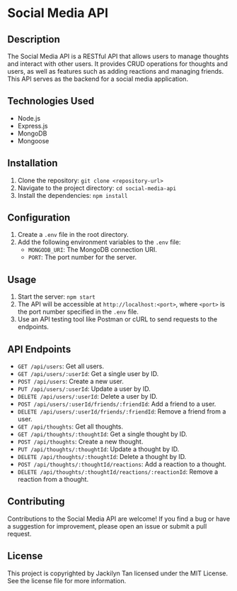 # Social Media API

## Description
The Social Media API is a RESTful API that allows users to manage thoughts and interact with other users. It provides CRUD operations for thoughts and users, as well as features such as adding reactions and managing friends. This API serves as the backend for a social media application.

## Technologies Used
- Node.js
- Express.js
- MongoDB
- Mongoose

## Installation
1. Clone the repository: `git clone <repository-url>`
2. Navigate to the project directory: `cd social-media-api`
3. Install the dependencies: `npm install`

## Configuration
1. Create a `.env` file in the root directory.
2. Add the following environment variables to the `.env` file:
   - `MONGODB_URI`: The MongoDB connection URI.
   - `PORT`: The port number for the server.

## Usage
1. Start the server: `npm start`
2. The API will be accessible at `http://localhost:<port>`, where `<port>` is the port number specified in the `.env` file.
3. Use an API testing tool like Postman or cURL to send requests to the endpoints.

## API Endpoints
- `GET /api/users`: Get all users.
- `GET /api/users/:userId`: Get a single user by ID.
- `POST /api/users`: Create a new user.
- `PUT /api/users/:userId`: Update a user by ID.
- `DELETE /api/users/:userId`: Delete a user by ID.
- `POST /api/users/:userId/friends/:friendId`: Add a friend to a user.
- `DELETE /api/users/:userId/friends/:friendId`: Remove a friend from a user.
- `GET /api/thoughts`: Get all thoughts.
- `GET /api/thoughts/:thoughtId`: Get a single thought by ID.
- `POST /api/thoughts`: Create a new thought.
- `PUT /api/thoughts/:thoughtId`: Update a thought by ID.
- `DELETE /api/thoughts/:thoughtId`: Delete a thought by ID.
- `POST /api/thoughts/:thoughtId/reactions`: Add a reaction to a thought.
- `DELETE /api/thoughts/:thoughtId/reactions/:reactionId`: Remove a reaction from a thought.

## Contributing
Contributions to the Social Media API are welcome! If you find a bug or have a suggestion for improvement, please open an issue or submit a pull request.

## License
This project is copyrighted by Jackilyn Tan licensed under the MIT License. See the license file for more information.

